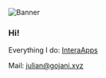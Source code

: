 ![Banner](https://raw.githubusercontent.com/JulianFun123/JulianFun123/master/githubbanner.svg)

### Hi!

Everything I do: [InteraApps](https://github.com/interaapps)

Mail: julian@gojani.xyz
